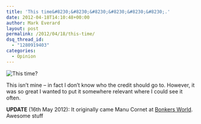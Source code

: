 ```yaml
---
title: 'This time&#8230;&#8230;&#8230;&#8230;&#8230;&#8230;.'
date: 2012-04-18T14:10:48+00:00
author: Mark Everard
layout: post
permalink: /2012/04/18/this-time/
dsq_thread_id:
  - "1280919403"
categories:
  - Opinion
---
```


![This time?](http://markeverard.azurewebsites.net/wp-content/uploads/2012/04/jMHoE.jpg)


This isn&#8217;t mine &#8211; in fact I don&#8217;t know who the credit should go to. However, it was so great I wanted to put it somewhere relevant where I could see it often.

**UPDATE** (16th May 2012): It originally came Manu Cornet at [Bonkers World](http://www.bonkersworld.net/ "Bonkers World"). Awesome stuff
